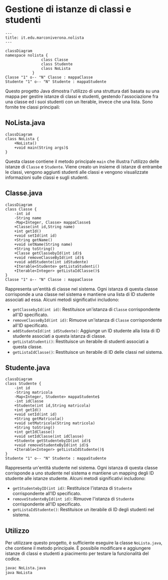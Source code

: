 # Gestione di istanze di classi e studenti

```mermaid
---
title: it.edu.marconiverona.nolista
---

classDiagram
namespace nolista {
                class Classe
                class Studente
                class NoLista
            }
Classe "1" o-- "N" Classe : mappaClasse
Studente "1" o-- "N" Studente : mappaStudente
```

Questo progetto Java dimostra l'utilizzo di una struttura dati basata su una mappa per gestire istanze di classi e studenti, gestendo l'associazione fra una classe ed i suoi studenti con un Iterable, invece che una lista. Sono fornite tre classi principali:

## NoLista.java

```mermaid
classDiagram
class NoLista {
    +NoLista()
    +void main(String args)$
}
```

Questa classe contiene il metodo principale `main` che illustra l'utilizzo delle istanze di `Classe` e `Studente`. Viene creato un insieme di istanze di entrambe le classi, vengono aggiunti studenti alle classi e vengono visualizzate informazioni sulle classi e sugli studenti.

## Classe.java

```mermaid
classDiagram
class Classe {
    -int id
    -String name
    -Map<Integer, Classe> mappaClasse$
    +Classe(int id,String name)
    +int getId()
    +void setId(int id)
    +String getName()
    +void setName(String name)
    +String toString()
    +Classe getClassebyId(int id)$
    +void removeClasseById(int id)$
    +void addStudente(int idStudente)
    +Iterable<Studente> getListaStudenti()
    +Iterable<Integer> getListaIdClasse()$
}
Classe "1" o-- "N" Classe : mappaClasse
```

Rappresenta un'entità di classe nel sistema. Ogni istanza di questa classe corrisponde a una classe nel sistema e mantiene una lista di ID studente associati ad essa. Alcuni metodi significativi includono:

- `getClassebyId(int id)`: Restituisce un'istanza di `Classe` corrispondente all'ID specificato.
- `removeClasseById(int id)`: Rimuove un'istanza di `Classe` corrispondente all'ID specificato.
- `addStudenteId(int idStudente)`: Aggiunge un ID studente alla lista di ID studente associati a questa istanza di classe.
- `getListaStudenti()`: Restituisce un iterabile di studenti associati a questa classe.
- `getListaIdClasse()`: Restituisce un iterabile di ID delle classi nel sistema.

## Studente.java

```mermaid
classDiagram
class Studente {
    -int id
    -String matricola
    -Map<Integer, Studente> mappaStudente$
    -int idClasse
    +Studente(int id,String matricola)
    +int getId()
    +void setId(int id)
    +String getMatricola()
    +void setMatricola(String matricola)
    +String toString()
    +int getIdClasse()
    +void setIdClasse(int idClasse)
    +Studente getStudentebyID(int id)$
    +void removeStudenteById(int id)$
    +Iterable<Integer> getListaIdStudente()$
}
Studente "1" o-- "N" Studente : mappaStudente
```

Rappresenta un'entità studente nel sistema. Ogni istanza di questa classe corrisponde a uno studente nel sistema e mantiene un mapping degli ID studente alle istanze studente. Alcuni metodi significativi includono:

- `getStudentebyID(int id)`: Restituisce l'istanza di `Studente` corrispondente all'ID specificato.
- `removeStudenteById(int id)`: Rimuove l'istanza di `Studente` corrispondente all'ID specificato.
- `getListaIdStudente()`: Restituisce un iterabile di ID degli studenti nel sistema.

## Utilizzo

Per utilizzare questo progetto, è sufficiente eseguire la classe `NoLista.java`, che contiene il metodo principale. È possibile modificare e aggiungere istanze di classi e studenti a piacimento per testare la funzionalità del codice.

```bash
javac NoLista.java
java NoLista
```
